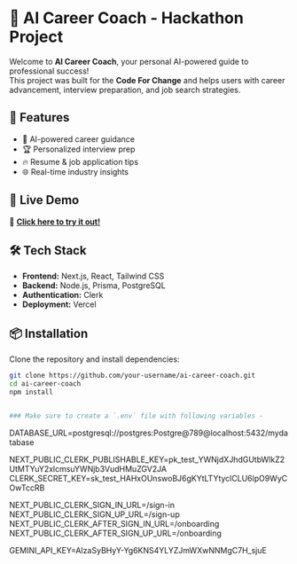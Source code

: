 # 🚀 AI Career Coach - Hackathon Project

Welcome to **AI Career Coach**, your personal AI-powered guide to professional success!  
This project was built for the **Code For Change** and helps users with career advancement, interview preparation, and job search strategies.

## 🌟 Features
- 🎯 AI-powered career guidance
- 🏆 Personalized interview prep
- 🔥 Resume & job application tips
- 🌐 Real-time industry insights


## 🚀 Live Demo
🔗 **[Click here to try it out!](https://your-vercel-project.vercel.app/)**

## 🛠️ Tech Stack
- **Frontend:** Next.js, React, Tailwind CSS
- **Backend:** Node.js, Prisma, PostgreSQL
- **Authentication:** Clerk
- **Deployment:** Vercel

## 📦 Installation
Clone the repository and install dependencies:

```bash
git clone https://github.com/your-username/ai-career-coach.git
cd ai-career-coach
npm install


### Make sure to create a `.env` file with following variables -

```
DATABASE_URL=postgresql://postgres:Postgre@789@localhost:5432/mydatabase

NEXT_PUBLIC_CLERK_PUBLISHABLE_KEY=pk_test_YWNjdXJhdGUtbWlkZ2UtMTYuY2xlcmsuYWNjb3VudHMuZGV2JA
CLERK_SECRET_KEY=sk_test_HAHxOUnswoBJ6gKYtLTYtyclCLU6lpO9WyCOwTccRB

NEXT_PUBLIC_CLERK_SIGN_IN_URL=/sign-in
NEXT_PUBLIC_CLERK_SIGN_UP_URL=/sign-up
NEXT_PUBLIC_CLERK_AFTER_SIGN_IN_URL=/onboarding
NEXT_PUBLIC_CLERK_AFTER_SIGN_UP_URL=/onboarding

GEMINI_API_KEY=AIzaSyBHyY-Yg6KNS4YLYZJmWXwNNMgC7H_sjuE
```
